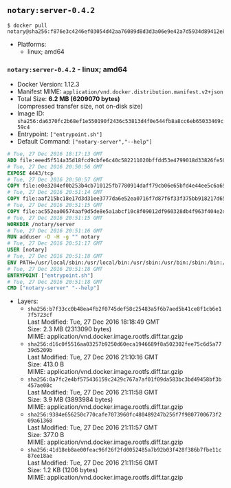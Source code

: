 ## `notary:server-0.4.2`

```console
$ docker pull notary@sha256:f876e3c4246ef03054d42aa76089d8d3d3a06e9e42a7d5934d89412e876b8426
```

-	Platforms:
	-	linux; amd64

### `notary:server-0.4.2` - linux; amd64

-	Docker Version: 1.12.3
-	Manifest MIME: `application/vnd.docker.distribution.manifest.v2+json`
-	Total Size: **6.2 MB (6209070 bytes)**  
	(compressed transfer size, not on-disk size)
-	Image ID: `sha256:da6370fc2b68ef1e550190f2436c53813d4f0e544fb8a8cc6eb65033469c59c4`
-	Entrypoint: `["entrypoint.sh"]`
-	Default Command: `["notary-server","--help"]`

```dockerfile
# Tue, 27 Dec 2016 18:17:13 GMT
ADD file:eeed5f514a35d18fcd9cbfe6c40c582211020bffdd53e4799018d33826fe5067 in / 
# Tue, 27 Dec 2016 20:50:56 GMT
EXPOSE 4443/tcp
# Tue, 27 Dec 2016 20:50:57 GMT
COPY file:e0e3204ef0b253b4cb710125fb7780914daff79cb06e65bfd4e44ee5c6a69a75 in /notary/server/ 
# Tue, 27 Dec 2016 20:51:14 GMT
COPY file:aaf215bc18e17d3d31ee3777da6e52ea0716f7d87f6f33f375bb918217d65f6a in /notary/server/ 
# Tue, 27 Dec 2016 20:51:15 GMT
COPY file:ac552ea00574aaf9d5de8e5a1abcf10c8f09012df960328db4f963f404e2d409 in /notary/server/ 
# Tue, 27 Dec 2016 20:51:15 GMT
WORKDIR /notary/server
# Tue, 27 Dec 2016 20:51:16 GMT
RUN adduser -D -H -g "" notary
# Tue, 27 Dec 2016 20:51:17 GMT
USER [notary]
# Tue, 27 Dec 2016 20:51:18 GMT
ENV PATH=/usr/local/sbin:/usr/local/bin:/usr/sbin:/usr/bin:/sbin:/bin:/notary/server
# Tue, 27 Dec 2016 20:51:18 GMT
ENTRYPOINT ["entrypoint.sh"]
# Tue, 27 Dec 2016 20:51:18 GMT
CMD ["notary-server" "--help"]
```

-	Layers:
	-	`sha256:b7f33cc0b48ea4fb2f0745def58c25483a5f6b7aed5b41ce8f1cb6e17f5723cf`  
		Last Modified: Tue, 27 Dec 2016 18:18:49 GMT  
		Size: 2.3 MB (2313090 bytes)  
		MIME: application/vnd.docker.image.rootfs.diff.tar.gzip
	-	`sha256:d16c0f5516aa03257b9250d60eca1946689f8a502302fee75c6d5a7739d5209b`  
		Last Modified: Tue, 27 Dec 2016 21:10:16 GMT  
		Size: 413.0 B  
		MIME: application/vnd.docker.image.rootfs.diff.tar.gzip
	-	`sha256:0a7fc2e4bf575436159c2429c767a7af01f09da583bc3bd49458bf3b457ae08c`  
		Last Modified: Tue, 27 Dec 2016 21:11:58 GMT  
		Size: 3.9 MB (3893984 bytes)  
		MIME: application/vnd.docker.image.rootfs.diff.tar.gzip
	-	`sha256:9384e656250c770cafe7073960fc480489247b256f7f9807700673f209a61368`  
		Last Modified: Tue, 27 Dec 2016 21:11:57 GMT  
		Size: 377.0 B  
		MIME: application/vnd.docker.image.rootfs.diff.tar.gzip
	-	`sha256:41d18eb8ae00feac96f26f2fd0052485a7b92b03f428f386b7fbe11c87ee18ae`  
		Last Modified: Tue, 27 Dec 2016 21:11:56 GMT  
		Size: 1.2 KB (1206 bytes)  
		MIME: application/vnd.docker.image.rootfs.diff.tar.gzip
